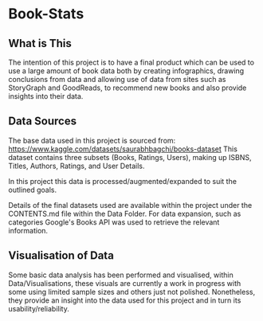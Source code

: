 # Book-Stats
## What is This
The intention of this project is to have a final product which can be used to use a large amount of book data 
both by creating infographics, drawing conclusions from data and allowing use of data from sites such as StoryGraph and
GoodReads, to recommend new books and also provide insights into their data.

## Data Sources
The base data used in this project is sourced from: 
https://www.kaggle.com/datasets/saurabhbagchi/books-dataset
This dataset contains three subsets (Books, Ratings, Users), making up ISBNS, Titles, Authors, Ratings, and User 
Details. 

In this project this data is processed/augmented/expanded to suit the outlined goals. 

Details of the final datasets used are available within the project under the CONTENTS.md file within the Data Folder. 
For data expansion, such as categories Google's Books API was used to retrieve the relevant information. 

## Visualisation of Data
Some basic data analysis has been performed and visualised, within Data/Visualisations, these visuals are currently a 
work in progress with some using limited sample sizes and others just not polished. Nonetheless, they provide an insight 
into the data used for this project and in turn its usability/reliability.